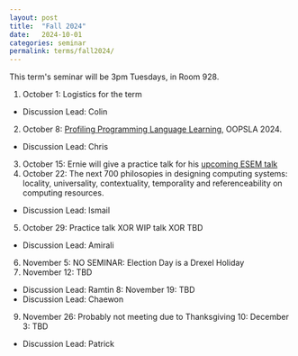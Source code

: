 ```yaml
---
layout: post
title:  "Fall 2024"
date:   2024-10-01
categories: seminar
permalink: terms/fall2024/
---
```

This term's seminar will be 3pm Tuesdays, in Room 928.

1. October 1: Logistics for the term
  - Discussion Lead: Colin
2. October 8: [Profiling Programming Language Learning](https://dl.acm.org/doi/abs/10.1145/3649812), OOPSLA 2024.
  - Discussion Lead: Chris
3. October 15: Ernie will give a practice talk for his [upcoming ESEM talk](https://conf.researchr.org/details/esem-2024/esem-2024-technical-track/33/M-score-An-Empirically-Derived-Software-Modularity-Metric)
4. October 22: The next 700 philosopies in designing computing systems: locality, universality, contextuality, temporality and referenceability on computing resources.
  - Discussion Lead: Ismail
5. October 29: Practice talk XOR WIP talk XOR TBD
  - Discussion Lead: Amirali
6. November 5: NO SEMINAR: Election Day is a Drexel Holiday
7. November 12: TBD
  - Discussion Lead: Ramtin
8: November 19: TBD
  - Discussion Lead: Chaewon
9. November 26: Probably not meeting due to Thanksgiving
10: December 3: TBD
  - Discussion Lead: Patrick
